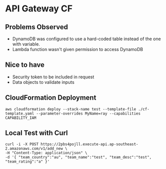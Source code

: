 # API Gateway CF

## Problems Observed
- DynamoDB was configured to use a hard-coded table instead of the one with variable.
- Lambda function wasn't given permission to access DynamoDB

## Nice to have
- Security token to be included in request
- Data objects to validate inputs

## CloudFormation Deployment
```
aws cloudformation deploy --stack-name test --template-file ./cf-template.yaml --parameter-overrides MyName=ray --capabilities CAPABILITY_IAM
```

## Local Test with Curl
```
curl -i -X POST https://2pbs4pojll.execute-api.ap-southeast-2.amazonaws.com/v1/add_new \
-H "Content-Type: application/json" \
-d '{ "team_country":"au", "team_name":"test", "team_desc":"test", "team_rating":"a" }'
```
